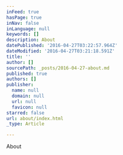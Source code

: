 ```yaml
---
inFeed: true
hasPage: true
inNav: false
inLanguage: null
keywords: []
description: About
datePublished: '2016-04-27T03:22:57.964Z'
dateModified: '2016-04-27T03:21:18.591Z'
title: ''
author: []
sourcePath: _posts/2016-04-27-about.md
published: true
authors: []
publisher:
  name: null
  domain: null
  url: null
  favicon: null
starred: false
url: about/index.html
_type: Article

---
```

About